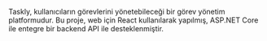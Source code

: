 Taskly, kullanıcıların görevlerini yönetebileceği bir görev yönetim platformudur. Bu proje, web için React kullanılarak yapılmış, ASP.NET Core ile entegre bir backend API ile desteklenmiştir.
